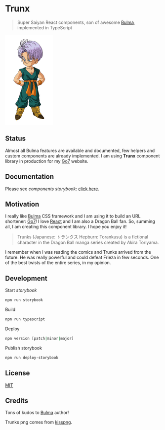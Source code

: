 # Trunx

> Super Saiyan React components, son of awesome [Bulma], implemented in TypeScript

<img src="./assets/trunks.png" height="290"/>

## Status

Almost all Bulma features are available and documented, few helpers and custom components are already implemented.
I am using **Trunx** component library in production for my [Go7](https://go7.li) website.

## Documentation

Please see *components storybook*: [click here](http://g14n.info/trunx).

## Motivation

I really like [Bulma] CSS framework and I am using it to build an URL
shortener: [Go7]!
I love [React] and I am also a Dragon Ball fan.
So, summing all, I am creating this component library. I hope you enjoy it!

> Trunks (Japanese: トランクス Hepburn: Torankusu) is a fictional character in the Dragon Ball manga series created by Akira Toriyama.

I remember when I was reading the comics and Trunks arrived from the future. He was really powerful and could defeat Frieza in few seconds. One of the best twists of the entire series, in my opinion.

## Development

Start *storybook*

```bash
npm run storybook
```

Build

```bash
npm run typescript
```

Deploy

```bash
npm version [patch|minor|major]
```

Publish storybook

```bash
npm run deploy-storybook
```

## License

[MIT](http://g14n.info/mit-license)

## Credits

Tons of kudos to [Bulma] author!

Trunks png comes from [kisspng](https://www.kisspng.com/png-trunks-gohan-goku-goten-bulma-1996965/).

[Bulma]: https://bulma.io "Bulma CSS framework"
[Go7]: https://go7.li "Go7 Url shortener"
[React]: https://facebook.github.io/react/ "React"
